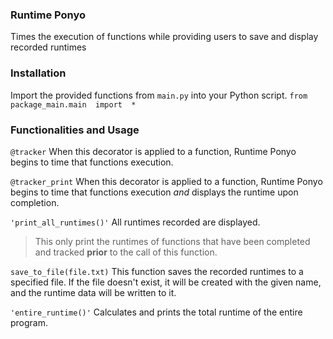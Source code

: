
### Runtime Ponyo
Times the execution of functions while providing users to save and display recorded runtimes

### Installation 

Import the provided functions from `main.py` into your Python script.
`from  package_main.main  import  *`

###  Functionalities and Usage

`@tracker`
When this decorator is applied to a function, Runtime Ponyo begins to time that functions execution.

`@tracker_print`
When this decorator is applied to a function, Runtime Ponyo begins to time that functions execution *and* displays the runtime upon completion.   

`'print_all_runtimes()'`
All runtimes recorded are displayed.

> This only print the runtimes of functions that have been completed and tracked **prior** to the call of this  function.

`save_to_file(file.txt)`
This function saves the recorded runtimes to a specified file. If the file doesn't exist, it will be created with the given name, and the runtime data will be written to it.

`'entire_runtime()'`
Calculates and prints the total runtime of the entire program.
